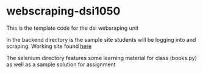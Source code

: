 # webscraping-dsi1050

This is the template code for the dsi websraping unit

In the backend directory is the sample site students will be logging into and scraping. Working site found [here](http://webscraping-dsi1050.herokuapp.com)

The selenium directory features some learning material for class (books.py) as well as a sample solution for assignment